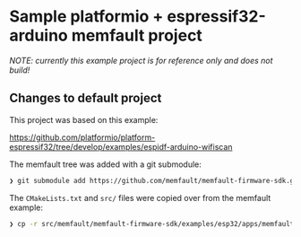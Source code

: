 # Sample platformio + espressif32-arduino memfault project

_NOTE: currently this example project is for reference only and does not build!_

## Changes to default project

This project was based on this example:

https://github.com/platformio/platform-espressif32/tree/develop/examples/espidf-arduino-wifiscan

The memfault tree was added with a git submodule:

```bash
❯ git submodule add https://github.com/memfault/memfault-firmware-sdk.git src/memfault/memfault-firmware-sdk
```

The `CMakeLists.txt` and `src/` files were copied over from the memfault example:

```bash
❯ cp -r src/memfault/memfault-firmware-sdk/examples/esp32/apps/memfault_demo_app/* ./
```
